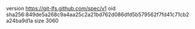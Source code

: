 version https://git-lfs.github.com/spec/v1
oid sha256:849de5a268c9a4aa25c2a21bd762d086dfd5b579562f7fd41c71cb2a24ba9d1a
size 3060
